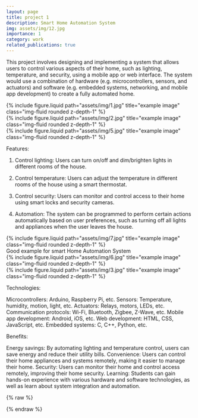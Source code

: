 ```yaml
---
layout: page
title: project 1
description: Smart Home Automation System
img: assets/img/12.jpg
importance: 1
category: work
related_publications: true
---
```


This project involves designing and implementing a system that allows users to control various aspects of their home, such as lighting, temperature, and security, using a mobile app or web interface. 
The system would use a combination of hardware (e.g. microcontrollers, sensors, and actuators) and software (e.g. embedded systems, networking, and mobile app development) to create a fully automated home.



<div class="row">
    <div class="col-sm mt-3 mt-md-0">
        {% include figure.liquid path="assets/img/1.jpg" title="example image" class="img-fluid rounded z-depth-1" %}
    </div>
    <div class="col-sm mt-3 mt-md-0">
        {% include figure.liquid path="assets/img/2.jpg" title="example image" class="img-fluid rounded z-depth-1" %}
    </div>
    <div class="col-sm mt-3 mt-md-0">
        {% include figure.liquid path="assets/img/5.jpg" title="example image" class="img-fluid rounded z-depth-1" %}
    </div>
</div>
<div class="caption">


Features:

1. Control lighting: Users can turn on/off and dim/brighten lights in different rooms of the house.

2. Control temperature: Users can adjust the temperature in different rooms of the house using a smart thermostat.

3. Control security: Users can monitor and control access to their home using smart locks and security cameras.

4. Automation: The system can be programmed to perform certain actions automatically based on user preferences, such as turning off all lights and appliances when the user leaves the house.

<div class="row">
    <div class="col-sm mt-3 mt-md-0">
        {% include figure.liquid path="assets/img/7.jpg" title="example image" class="img-fluid rounded z-depth-1" %}
    </div>
</div>
<div class="caption">
    Good example for smart Home Automation System
</div>

<div class="row justify-content-sm-center">
    <div class="col-sm-8 mt-3 mt-md-0">
        {% include figure.liquid path="assets/img/6.jpg" title="example image" class="img-fluid rounded z-depth-1" %}
    </div>
    <div class="col-sm-4 mt-3 mt-md-0">
        {% include figure.liquid path="assets/img/3.jpg" title="example image" class="img-fluid rounded z-depth-1" %}
    </div>
</div>
<div class="caption">

Technologies:

Microcontrollers: Arduino, Raspberry Pi, etc.
Sensors: Temperature, humidity, motion, light, etc.
Actuators: Relays, motors, LEDs, etc.
Communication protocols: Wi-Fi, Bluetooth, Zigbee, Z-Wave, etc.
Mobile app development: Android, iOS, etc.
Web development: HTML, CSS, JavaScript, etc.
Embedded systems: C, C++, Python, etc.


Benefits:

Energy savings: By automating lighting and temperature control, users can save energy and reduce their utility bills.
Convenience: Users can control their home appliances and systems remotely, making it easier to manage their home.
Security: Users can monitor their home and control access remotely, improving their home security.
Learning: Students can gain hands-on experience with various hardware and software technologies, as well as learn about system integration and automation.

{% raw %}

{% endraw %}
